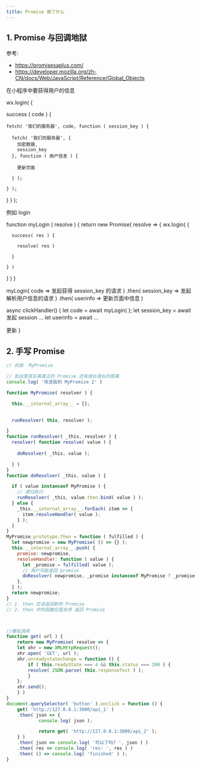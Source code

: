 ```yaml
---
title: Promise 做了什么
---
```

## 1. Promise 与回调地狱

参考:

- https://promisesaplus.com/
- https://developer.mozilla.org/zh-CN/docs/Web/JavaScript/Reference/Global_Objects


在小程序中要获得用户的信息

wx.login( {

  success ( code ) {
    
    fetch( '我们的服务器', code, function ( session_key ) {

      fetch( '我们的服务器', {
        加密数据,
        session_key
      }, function ( 用户信息 ) {

        更新页面

      } );

    } );

  }
} );



例如 login

function myLogin ( resolve ) {
  return new Promise( resolve => {
    wx.login( {

      success( res ) {

        resolve( res )

      }

    } )
  } )
}


myLogin( code => 发起获得 session_key 的请求 )
  .then( session_key => 发起解析用户信息的请求 )
  .then( userinfo => 更新页面中信息 )



async clickHandler() {
  let code = await myLogin(  );
  let session_key = await 发起 session ...
  let userinfo = await ...

  更新
}
## 2. 手写 Promise
```js
// 封装  MyPromise

// 到这里其实离真正的 Promise 还有很长很长的距离
console.log( '改良版的 MyPromise 2' )

function MyPromise( resolver ) {

  this.__internal_array__ = [];

  
  runResolver( this, resolver );

}
function runResolver( _this, resolver ) {
  resolver( function resolve( value ) {
   
    doResolver( _this, value );

  } )
}
function doResolver( _this, value ) {

  if ( value instanceof MyPromise ) {
    // 递归执行
    runResolver( _this, value.then.bind( value ) );
  } else {
    _this.__internal_array__.forEach( item => {
      item.resolveHandler( value );
    } );
  }
}
MyPromise.prototype.then = function ( fulfilled ) {
  let newpromise = new MyPromise( () => {} );
  this.__internal_array__.push( { 
    promise: newpromise,
    resolveHandler: function ( value ) {
      let _promise = fulfilled( value );
      // 用户可能返回 promise
      doResolver( newpromise, _promise instanceof MyPromise ? _promise : value );
    },
  } );
  return newpromise;
}
// 1. then 应该返回新的 Promise
// 2. then 中的函数应是支持 返回 Promise



//模拟调用
function get( url ) {
    return new MyPromise( resolve => {
    let xhr = new XMLHttpRequest();
    xhr.open( 'GET', url );
    xhr.onreadystatechange = function () {
        if ( this.readyState === 4 && this.status === 200 ) {
        resolve( JSON.parse( this.responseText ) );
        }
    };
    xhr.send();
    } )
}
document.querySelector( 'button' ).onclick = function () {
    get( 'http://127.0.0.1:3000/api_1' )
    .then( json => {
            console.log( json ); 

            return get( 'http://127.0.0.1:3000/api_2' );
    } )
    .then( json => console.log( '可以了吗? ', json ) )
    .then( res => console.log( 'res: ', res ) )
    .then( () => console.log( 'finished' ) );
}
```

